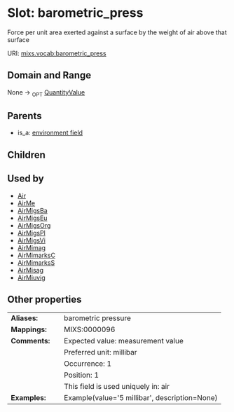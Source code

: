 
# Slot: barometric_press


Force per unit area exerted against a surface by the weight of air above that surface

URI: [mixs.vocab:barometric_press](https://w3id.org/mixs/vocab/barometric_press)


## Domain and Range

None ->  <sub>OPT</sub> [QuantityValue](QuantityValue.md)

## Parents

 *  is_a: [environment field](environment_field.md)

## Children


## Used by

 * [Air](Air.md)
 * [AirMe](AirMe.md)
 * [AirMigsBa](AirMigsBa.md)
 * [AirMigsEu](AirMigsEu.md)
 * [AirMigsOrg](AirMigsOrg.md)
 * [AirMigsPl](AirMigsPl.md)
 * [AirMigsVi](AirMigsVi.md)
 * [AirMimag](AirMimag.md)
 * [AirMimarksC](AirMimarksC.md)
 * [AirMimarksS](AirMimarksS.md)
 * [AirMisag](AirMisag.md)
 * [AirMiuvig](AirMiuvig.md)

## Other properties

|  |  |  |
| --- | --- | --- |
| **Aliases:** | | barometric pressure |
| **Mappings:** | | MIXS:0000096 |
| **Comments:** | | Expected value: measurement value |
|  | | Preferred unit: millibar |
|  | | Occurrence: 1 |
|  | | Position: 1 |
|  | | This field is used uniquely in: air |
| **Examples:** | | Example(value='5 millibar', description=None) |


